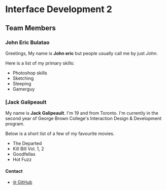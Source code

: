 # Interface Development 2

## Team Members

### John Eric Bulatao

Greetings, My name is **John eric** but people usually call me by just *John*.

Here is a list of my primary skills:
* Photoshop skills
* Sketching
* Sleeping
* Gamerguy

### [Jack Galipeault

My name is **Jack Galipeault**. I'm 19 and from Toronto. I'm currently in the second year of George Brown College's Interaction Design & Development program.

Below is a short list of a few of my favourite movies. 
* The Departed
* Kill Bill Vol. 1, 2
* Goodfellas
* Hot Fuzz

#### Contact 

* [:globe_with_meridians: GitHub](https://github.com/jackgalipeault)